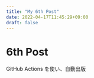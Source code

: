 ```yaml
---
title: "My 6th Post"
date: 2022-04-17T11:45:29+09:00
draft: false
---
```


# 6th Post

GitHub Actions を使い、自動出版
